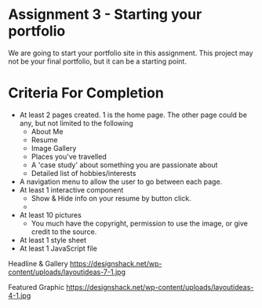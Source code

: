 # Assignment 3 - Starting your portfolio

We are going to start your portfolio site in this assignment.  This project may not be your final portfolio, but it can be a starting point.  


# Criteria For Completion
- At least 2 pages created. 1 is the home page. The other page could be any, but not limited to the following
    - About Me
    - Resume
    - Image Gallery
    - Places you've travelled
    - A 'case study' about something you are passionate about
    - Detailed list of hobbies/interests
- A navigation menu to allow the user to go between each page.
- At least 1 interactive component
    - Show & Hide info on your resume by button click.
    - 
- At least 10 pictures
    - You much have the copyright, permission to use the image, or give credit to the source.
- At least 1 style sheet
- At least 1 JavaScript file




Headline & Gallery
https://designshack.net/wp-content/uploads/layoutideas-7-1.jpg

Featured Graphic
https://designshack.net/wp-content/uploads/layoutideas-4-1.jpg
